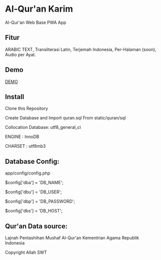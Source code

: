 # Al-Qur'an Karim 
Al-Qur'an Web Base PWA App

## Fitur
ARABIC TEXT, Transliterasi Latin, Terjemah Indonesia, Per-Halaman (soon), Audio per Ayat.

## Demo
[DEMO](https://quran.lptqbanten.or.id/)


## Install 

Clone this Repository

Create Database and Import quran.sql From static/quran/sql

Collocation Database: utf8_general_ci

ENGINE 	: InnoDB

CHARSET : utf8mb3



## Database Config:
app/config/config.php

$config['dba'] = 'DB_NAME';

$config['dbu'] = 'DB_USER';

$config['dbp'] = 'DB_PASSWORD';

$config['dbs'] = 'DB_HOST';



## Qur'an Data source: 

Lajnah Pentashihan Mushaf Al-Qur'an Kementrian Agama Republik Indonesia


Copyright Allah SWT

